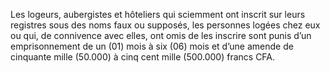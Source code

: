 Les logeurs, aubergistes et hôteliers qui sciemment ont inscrit sur leurs registres sous des noms faux ou supposés, les personnes logées chez eux ou qui, de connivence avec elles, ont omis de les inscrire sont punis d’un emprisonnement de un (01) mois à six (06) mois et d’une amende de cinquante mille (50.000) à cinq cent mille (500.000) francs CFA.